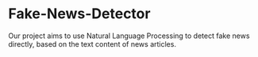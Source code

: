 # Fake-News-Detector
 Our project aims to use Natural Language Processing to detect fake news directly, based on the text content of news articles.
